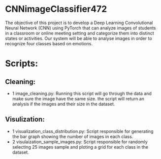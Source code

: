 # CNNimageClassifier472
The objective of this project is to develop a Deep Learning Convolutional Neural Network (CNN)
using PyTorch that can analyze images of students in a classroom or online meeting setting and
categorize them into distinct states or activities. Our system will be able to analyse images in
order to recognize four classes based on emotions.

# Scripts:
## Cleaning: 
- 1 image_cleaning.py:
  Running this script will go through the data and make sure the image have the same size. the script will return an analysis if the images and their size in the dataset.

## Visulization:
- 1 visualization_class_distribution.py:
  Script responsible for generating the bar graph showing the number of images in each class.
- 2 visulaization_sample_images.py:
  Script responsible for randomly selecting 25 images sample and ploting a grid for each class in the dataset.

